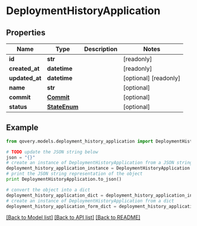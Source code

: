 # DeploymentHistoryApplication


## Properties
Name | Type | Description | Notes
------------ | ------------- | ------------- | -------------
**id** | **str** |  | [readonly] 
**created_at** | **datetime** |  | [readonly] 
**updated_at** | **datetime** |  | [optional] [readonly] 
**name** | **str** |  | [optional] 
**commit** | [**Commit**](Commit.md) |  | [optional] 
**status** | [**StateEnum**](StateEnum.md) |  | [optional] 

## Example

```python
from qovery.models.deployment_history_application import DeploymentHistoryApplication

# TODO update the JSON string below
json = "{}"
# create an instance of DeploymentHistoryApplication from a JSON string
deployment_history_application_instance = DeploymentHistoryApplication.from_json(json)
# print the JSON string representation of the object
print DeploymentHistoryApplication.to_json()

# convert the object into a dict
deployment_history_application_dict = deployment_history_application_instance.to_dict()
# create an instance of DeploymentHistoryApplication from a dict
deployment_history_application_form_dict = deployment_history_application.from_dict(deployment_history_application_dict)
```
[[Back to Model list]](../README.md#documentation-for-models) [[Back to API list]](../README.md#documentation-for-api-endpoints) [[Back to README]](../README.md)


